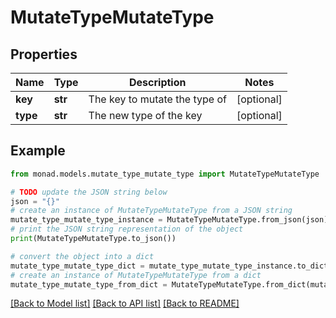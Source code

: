 # MutateTypeMutateType


## Properties

Name | Type | Description | Notes
------------ | ------------- | ------------- | -------------
**key** | **str** | The key to mutate the type of | [optional] 
**type** | **str** | The new type of the key | [optional] 

## Example

```python
from monad.models.mutate_type_mutate_type import MutateTypeMutateType

# TODO update the JSON string below
json = "{}"
# create an instance of MutateTypeMutateType from a JSON string
mutate_type_mutate_type_instance = MutateTypeMutateType.from_json(json)
# print the JSON string representation of the object
print(MutateTypeMutateType.to_json())

# convert the object into a dict
mutate_type_mutate_type_dict = mutate_type_mutate_type_instance.to_dict()
# create an instance of MutateTypeMutateType from a dict
mutate_type_mutate_type_from_dict = MutateTypeMutateType.from_dict(mutate_type_mutate_type_dict)
```
[[Back to Model list]](../README.md#documentation-for-models) [[Back to API list]](../README.md#documentation-for-api-endpoints) [[Back to README]](../README.md)


